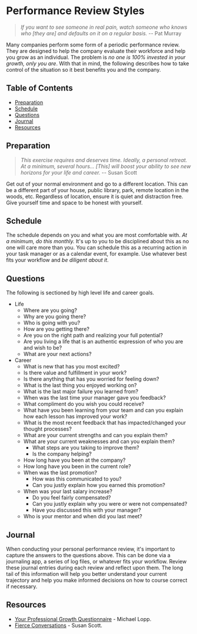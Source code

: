 # Performance Review Styles

> *If you want to see someone in real pain, watch someone who knows who [they are] and defaults on
> it on a regular basis.* -- Pat Murray

Many companies perform some form of a periodic performance review. They are designed to help the
company evaluate their workforce and help you grow as an individual. The problem is *no one is 100%
invested in your growth, only you are*. With that in mind, the following describes how to take
control of the situation so it best benefits you and the company.

<!-- Tocer[start]: Auto-generated, don't remove. -->

## Table of Contents

  - [Preparation](#preparation)
  - [Schedule](#schedule)
  - [Questions](#questions)
  - [Journal](#journal)
  - [Resources](#resources)

<!-- Tocer[finish]: Auto-generated, don't remove. -->

## Preparation

> *This exercise requires and deserves time. Ideally, a personal retreat. At a minimum, several
> hours... [This] will boost your ability to see new horizons for your life and career.* -- Susan
> Scott

Get out of your normal environment and go to a different location. This can be a different part of
your house, public library, park, remote location in the woods, etc. Regardless of location, ensure
it is quiet and distraction free. Give yourself time and space to be honest with yourself.

## Schedule

The schedule depends on you and what you are most comfortable with. *At a minimum, do this monthly.*
It's up to you to be disciplined about this as no one will care more than you. You can schedule this
as a recurring action in your task manager or as a calendar event, for example. Use whatever best
fits your workflow and *be diligent about it*.

## Questions

The following is sectioned by high level life and career goals.

- Life
  - Where are you going?
  - Why are you going there?
  - Who is going with you?
  - How are you getting there?
  - Are you on the right path and realizing your full potential?
  - Are you living a life that is an authentic expression of who you are and wish to be?
  - What are your next actions?
- Career
  - What is new that has you most excited?
  - Is there value and fulfillment in your work?
  - Is there anything that has you worried for feeling down?
  - What is the last thing you enjoyed working on?
  - What is the last major failure you learned from?
  - When was the last time your manager gave you feedback?
  - What compliment do you wish you could receive?
  - What have you been learning from your team and can you explain how each lesson has improved your
    work?
  - What is the most recent feedback that has impacted/changed your thought processes?
  - What are your current strengths and can you explain them?
  - What are your current weaknesses and can you explain them?
    - What steps are you taking to improve them?
    - Is the company helping?
  - How long have you been at the company?
  - How long have you been in the current role?
  - When was the last promotion?
    - How was this communicated to you?
    - Can you justly explain how you earned this promotion?
  - When was your last salary increase?
    - Do you feel fairly compensated?
    - Can you justly explain why you were or were not compensated?
    - Have you discussed this with your manager?
  - Who is your mentor and when did you last meet?

## Journal

When conducting your personal performance review, it's important to capture the answers to the
questions above. This can be done via a journaling app, a series of log files, or whatever fits your
workflow. Review these journal entries during each review and reflect upon them. The long tail of
this information will help you better understand your current trajectory and help you make informed
decisions on how to course correct if necessary.

## Resources

- [Your Professional Growth Questionnaire](https://is.gd/PS1C6P) - Michael Lopp.
- [Fierce Conversations](https://fierceinc.com/fierce-conversations) - Susan Scott.
